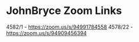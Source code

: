 # JohnBryce Zoom Links
4582/1 - https://zoom.us/s/94991784558
4578/22 - https://zoom.us/s/94909456394
